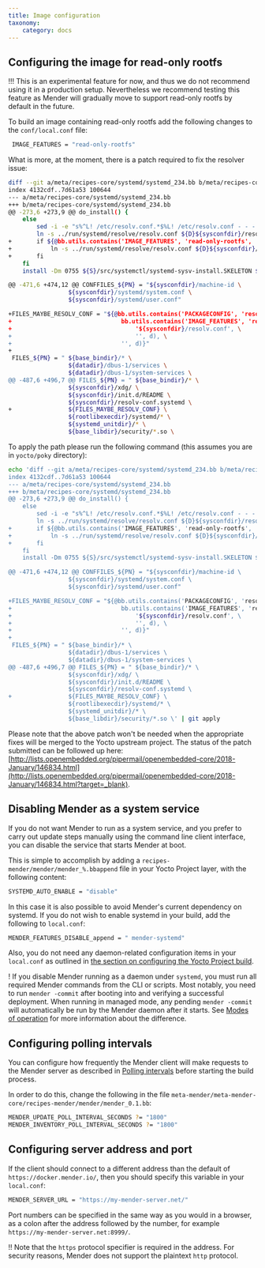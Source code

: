 ```yaml
---
title: Image configuration
taxonomy:
    category: docs
---
```


## Configuring the image for read-only rootfs

!!! This is an experimental feature for now, and thus we do not recommend using it in a production setup. Nevertheless we recommend testing this feature as Mender will gradually move to support read-only rootfs by default in the future.

To build an image containing read-only rootfs add the following changes to the `conf/local.conf` file:

```bash
 IMAGE_FEATURES = "read-only-rootfs"
```

What is more, at the moment, there is a patch required to fix the resolver issue:

```bash
diff --git a/meta/recipes-core/systemd/systemd_234.bb b/meta/recipes-core/systemd/systemd_234.bb
index 4132cdf..7d61a53 100644
--- a/meta/recipes-core/systemd/systemd_234.bb
+++ b/meta/recipes-core/systemd/systemd_234.bb
@@ -273,6 +273,9 @@ do_install() {
 	else
 		sed -i -e "s%^L! /etc/resolv.conf.*$%L! /etc/resolv.conf - - - - ../run/systemd/resolve/resolv.conf%g" ${D}${exec_prefix}/lib/tmpfiles.d/etc.conf
 		ln -s ../run/systemd/resolve/resolv.conf ${D}${sysconfdir}/resolv-conf.systemd
+		if ${@bb.utils.contains('IMAGE_FEATURES', 'read-only-rootfs', 'true', 'false', d)}; then
+			ln -s ../run/systemd/resolve/resolv.conf ${D}${sysconfdir}/resolv.conf
+		fi
 	fi
 	install -Dm 0755 ${S}/src/systemctl/systemd-sysv-install.SKELETON ${D}${systemd_unitdir}/systemd-sysv-install

@@ -471,6 +474,12 @@ CONFFILES_${PN} = "${sysconfdir}/machine-id \
                 ${sysconfdir}/systemd/system.conf \
                 ${sysconfdir}/systemd/user.conf"

+FILES_MAYBE_RESOLV_CONF = "${@bb.utils.contains('PACKAGECONFIG', 'resolved', \
+                               bb.utils.contains('IMAGE_FEATURES', 'read-only-rootfs', \
+                                   '${sysconfdir}/resolv.conf', \
+                                   '', d), \
+                               '', d)}"
+
 FILES_${PN} = " ${base_bindir}/* \
                 ${datadir}/dbus-1/services \
                 ${datadir}/dbus-1/system-services \
@@ -487,6 +496,7 @@ FILES_${PN} = " ${base_bindir}/* \
                 ${sysconfdir}/xdg/ \
                 ${sysconfdir}/init.d/README \
                 ${sysconfdir}/resolv-conf.systemd \
+                ${FILES_MAYBE_RESOLV_CONF} \
                 ${rootlibexecdir}/systemd/* \
                 ${systemd_unitdir}/* \
                 ${base_libdir}/security/*.so \
```

To apply the path please run the following command (this assumes you are in `yocto/poky` directory):

```bash
echo 'diff --git a/meta/recipes-core/systemd/systemd_234.bb b/meta/recipes-core/systemd/systemd_234.bb
index 4132cdf..7d61a53 100644
--- a/meta/recipes-core/systemd/systemd_234.bb
+++ b/meta/recipes-core/systemd/systemd_234.bb
@@ -273,6 +273,9 @@ do_install() {
 	else
 		sed -i -e "s%^L! /etc/resolv.conf.*$%L! /etc/resolv.conf - - - - ../run/systemd/resolve/resolv.conf%g" ${D}${exec_prefix}/lib/tmpfiles.d/etc.conf
 		ln -s ../run/systemd/resolve/resolv.conf ${D}${sysconfdir}/resolv-conf.systemd
+		if ${@bb.utils.contains('IMAGE_FEATURES', 'read-only-rootfs', 'true', 'false', d)}; then
+			ln -s ../run/systemd/resolve/resolv.conf ${D}${sysconfdir}/resolv.conf
+		fi
 	fi
 	install -Dm 0755 ${S}/src/systemctl/systemd-sysv-install.SKELETON ${D}${systemd_unitdir}/systemd-sysv-install

@@ -471,6 +474,12 @@ CONFFILES_${PN} = "${sysconfdir}/machine-id \
                 ${sysconfdir}/systemd/system.conf \
                 ${sysconfdir}/systemd/user.conf"

+FILES_MAYBE_RESOLV_CONF = "${@bb.utils.contains('PACKAGECONFIG', 'resolved', \
+                               bb.utils.contains('IMAGE_FEATURES', 'read-only-rootfs', \
+                                   '${sysconfdir}/resolv.conf', \
+                                   '', d), \
+                               '', d)}"
+
 FILES_${PN} = " ${base_bindir}/* \
                 ${datadir}/dbus-1/services \
                 ${datadir}/dbus-1/system-services \
@@ -487,6 +496,7 @@ FILES_${PN} = " ${base_bindir}/* \
                 ${sysconfdir}/xdg/ \
                 ${sysconfdir}/init.d/README \
                 ${sysconfdir}/resolv-conf.systemd \
+                ${FILES_MAYBE_RESOLV_CONF} \
                 ${rootlibexecdir}/systemd/* \
                 ${systemd_unitdir}/* \
                 ${base_libdir}/security/*.so \' | git apply
```

Please note that the above patch won't be needed when the appropriate fixes
will be merged to the Yocto upstream project. The status of the patch submitted
can be followed up here: [http://lists.openembedded.org/pipermail/openembedded-core/2018-January/146834.html](http://lists.openembedded.org/pipermail/openembedded-core/2018-January/146834.html?target=_blank).


## Disabling Mender as a system service

If you do not want Mender to run as a system service, and you prefer to carry out update steps manually using the command line client interface, you can disable the service that starts Mender at boot.

This is simple to accomplish by adding a `recipes-mender/mender/mender_%.bbappend` file in your Yocto Project layer, with the following content:

```bash
SYSTEMD_AUTO_ENABLE = "disable"
```

In this case it is also possible to avoid Mender's current dependency on systemd. If you do not wish to enable systemd in your build, add the following to `local.conf`:

```bash
MENDER_FEATURES_DISABLE_append = " mender-systemd"
```

Also, you do not need any daemon-related configuration items in your `local.conf` as outlined in [the section on configuring the Yocto Project build](../../../artifacts/yocto-project/building#configuring-the-build).

! If you disable Mender running as a daemon under `systemd`, you must run all required Mender commands from the CLI or scripts. Most notably, you need to run `mender -commit` after booting into and verifying a successful deployment. When running in managed mode, any pending `mender -commit` will automatically be run by the Mender daemon after it starts. See [Modes of operation](../../../architecture/overview#modes-of-operation) for more information about the difference.


## Configuring polling intervals

You can configure how frequently the Mender client will make requests to the Mender server
as described in [Polling intervals](../../../client-configuration/configuration-file/polling-intervals) before
starting the build process.

In order to do this, change the following in the file
`meta-mender/meta-mender-core/recipes-mender/mender/mender_0.1.bb`:

```bash
MENDER_UPDATE_POLL_INTERVAL_SECONDS ?= "1800"
MENDER_INVENTORY_POLL_INTERVAL_SECONDS ?= "1800"
```


## Configuring server address and port

If the client should connect to a different address than the default of `https://docker.mender.io/`, then you should specify this variable in your `local.conf`:

```bash
MENDER_SERVER_URL = "https://my-mender-server.net/"
```

Port numbers can be specified in the same way as you would in a browser, as a colon after the address followed by the number, for example `https://my-mender-server.net:8999/`.

!! Note that the `https` protocol specifier is required in the address. For security reasons, Mender does not support the plaintext `http` protocol.
